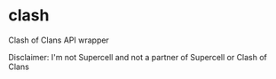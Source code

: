 # clash
Clash of Clans API wrapper

Disclaimer: I'm not Supercell and not a partner of Supercell or Clash of Clans 